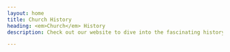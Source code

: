 ```yaml
---
layout: home
title: Church History
heading: <em>Church</em> History
description: Check out our website to dive into the fascinating history of the Church. We cover everything from the earliest days to what's happening now. Learn about important people, key events, and how Christianity has evolved over time. Our site features easy-to-read articles, interactive timelines, and engaging videos to help you explore and enjoy the journey of the Church in modern times.

---
```

